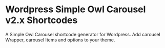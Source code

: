 # Wordpress Simple Owl Carousel v2.x Shortcodes

A Simple Owl Carousel shortcode generator for Wordpress. Add carousel Wrapper, carousel Items and options to your theme.
